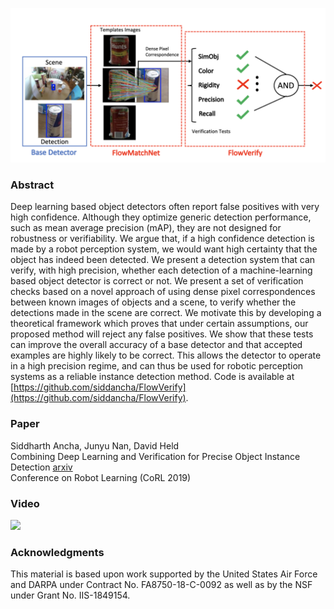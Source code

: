 ![](overview.png)

### Abstract

Deep learning based object detectors often report false positives with very high confidence. Although they optimize generic detection performance, such as mean average precision (mAP), they are not designed for robustness or verifiability. We argue that, if a high confidence detection is made by a robot perception system, we would want high certainty that the object has indeed been detected. We present a detection system that can verify, with high precision, whether each detection of a machine-learning based object detector is correct or not. We present a set of verification checks based on a novel approach of using dense pixel correspondences between known images of objects and a scene, to verify whether the detections made in the scene are correct. We motivate this by developing a theoretical framework which proves that under certain assumptions, our proposed method will reject any false positives. We show that these tests can improve the overall accuracy of a base detector and that accepted examples are highly likely to be correct. This allows the detector to operate in a high precision regime, and can thus be used for robotic perception systems as a reliable instance detection method. Code is available at [https://github.com/siddancha/FlowVerify](https://github.com/siddancha/FlowVerify).

### Paper
Siddharth Ancha, Junyu Nan, David Held<br/>
Combining Deep Learning and Verification for Precise Object Instance Detection [arxiv](https://arxiv.org/abs/1912.12270)<br/>
Conference on Robot Learning (CoRL 2019)

### Video
[![](https://img.youtube.com/vi/QaCuEv_7lfs/0.jpg)](https://www.youtube.com/watch?time_continue=12696&v=QaCuEv_7lfs)

### Acknowledgments

This material is based upon work supported by the United States Air Force and DARPA under
Contract No. FA8750-18-C-0092 as well as by the NSF under Grant No. IIS-1849154.
